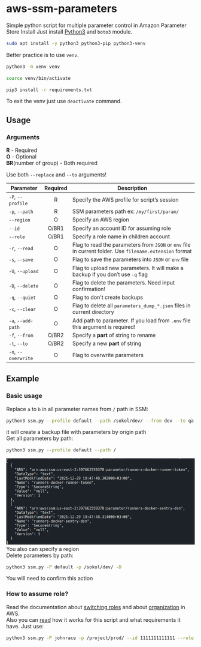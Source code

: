 # aws-ssm-parameters

Simple python script for multiple parameter control in Amazon Parameter
Store Install Just install
[Python3](https://www.python.org/downloads/) and `boto3` module.

``` bash
sudo apt install -y python3 python3-pip python3-venv
```

Better practice is to use `venv`.

``` bash
python3 -m venv venv
```

``` bash
source venv/bin/activate
```

``` bash
pip3 install -r requirements.txt
```

To exit the venv just use `deactivate` command.

## Usage

### Arguments

**R** - Required  
**O** - Optional  
**BR**(number of group) - Both required

Use both `--replace` and `--to` arguments!

| Parameter           | Required | Description                                                                                              |
|---------------------|:--------:|----------------------------------------------------------------------------------------------------------|
| `-P`, `--profile`   | R        | Specify the AWS profile for script’s session                                                             |
| `-p`, `--path`      | R        | SSM parameters path ex: `/my/first/param/`                                                               |
| `--region`          | O        | Specify an AWS region                                                                                    |
| `--id`              | O/BR1    | Specify an account ID for assuming role                                                                  |
| `--role`            | O/BR1    | Specify a role name in children account                                                                  |
| `-r`, `--read`      | O        | Flag to read the parameters from `JSON` or `env` file in current folder. Use `filename.extension` format |
| `-s`, `--save`      | O        | Flag to save the parameters into `JSON` or `env` file                                                    |
| `-U`, `--upload`    | O        | Flag to upload new parameters. It will make a backup if you don’t use `-q` flag                          |
| `-D`, `--delete`    | O        | Flag to delete the parameters. Need input confirmation!                                                  |
| `-q`, `--quiet`     | O        | Flag to don't create backups                                                                             |
| `-c`, `--clear`     | O        | Flag to delete all `parameters_dump_*.json` files in current directory                                   |
| `-a`, `--add-path`  | O        | Add path to parameter. If you load from `.env` file this argument is required!                           |
| `-f`, `--from`      | O/BR2    | Specify a **part** of string to rename                                                                   |
| `-t`, `--to`        | O/BR2    | Specify a new **part** of string                                                                         |
| `-o`, `--overwrite` | O        | Flag to overwrite parameters                                                                             |

## Example

### Basic usage

Replace `a` to `b` in all parameter names from `/` path in SSM:
``` bash
python3 ssm.py --profile default --path /sokol/dev/ --from dev --to qa --upload
```
it will create a backup file with parameters by origin path  
Get all parameters by path:
``` bash
python3 ssm.py --profile default --path /
```
![Output](./images/2022-05-18_15-48.png "Output")  
You also can specify a region  
Delete parameters by path:
``` bash
python3 ssm.py -P default -p /sokol/dev/ -D
```
You will need to confirm this action

### How to assume role?

Read the documentation about [switching roles](https://docs.aws.amazon.com/IAM/latest/UserGuide/id_roles_use_switch-role-cli.html) and about [organization](https://docs.aws.amazon.com/organizations/latest/userguide/orgs_tutorials_basic.html) in AWS.  
Also you can [read](https://aws.amazon.com/ru/premiumsupport/knowledge-center/lambda-function-assume-iam-role/) how it works for this script and what requirements it have.
Just use:
``` bash
python3 ssm.py -P johnrace -p /project/prod/ --id 1111111111111 --role ProductionRoleForExample
```